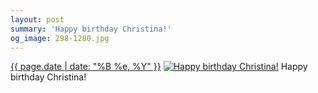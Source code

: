 ```yaml
---
layout: post
summary: 'Happy birthday Christina!'
og_image: 298-1280.jpg
---
```


<p>
  <time><a href="/298">{{ page.date | date: "%B %e, %Y" }}</a></time>
  <a href="/298"><img src="{{ site.assets_url }}/298-640.jpg" srcset="{{ site.assets_url }}/298-1280.jpg 1280w, {{ site.assets_url }}/298-960.jpg 960w, {{ site.assets_url }}/298-640.jpg 640w, {{ site.assets_url }}/298-320.jpg 320w" sizes="(min-width: 700px) 50vw, calc(100vw - 2rem)" alt="Happy birthday Christina!" /></a>
  <span>Happy birthday Christina!</span>
</p>
